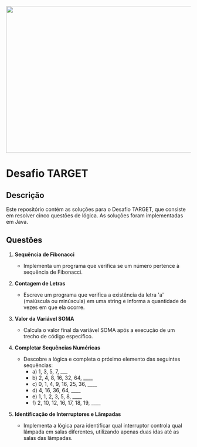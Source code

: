 <div align="center">
<img src="https://user-images.githubusercontent.com/71513260/151648758-ff040416-e554-4311-aa01-aaf090964b6d.png" width="600" height="400"/>
</div>

# Desafio TARGET

## Descrição

Este repositório contém as soluções para o Desafio TARGET, que consiste em resolver cinco questões de lógica. As soluções foram implementadas em Java.

## Questões

1. **Sequência de Fibonacci**
   - Implementa um programa que verifica se um número pertence à sequência de Fibonacci.

2. **Contagem de Letras**
   - Escreve um programa que verifica a existência da letra 'a' (maiúscula ou minúscula) em uma string e informa a quantidade de vezes em que ela ocorre.

3. **Valor da Variável SOMA**
   - Calcula o valor final da variável SOMA após a execução de um trecho de código específico.

4. **Completar Sequências Numéricas**
   - Descobre a lógica e completa o próximo elemento das seguintes sequências:
     - a) 1, 3, 5, 7, ___
     - b) 2, 4, 8, 16, 32, 64, ____
     - c) 0, 1, 4, 9, 16, 25, 36, ____
     - d) 4, 16, 36, 64, ____
     - e) 1, 1, 2, 3, 5, 8, ____
     - f) 2, 10, 12, 16, 17, 18, 19, ____

5. **Identificação de Interruptores e Lâmpadas**
   - Implementa a lógica para identificar qual interruptor controla qual lâmpada em salas diferentes, utilizando apenas duas idas até as salas das lâmpadas.


